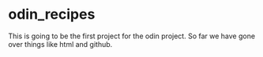 # odin_recipes
This is going to be the first project for the odin project. So far we have gone over things like html and github.